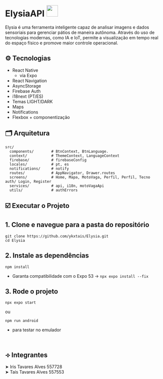 <h1> ElysiaAPI <img src="https://github.com/user-attachments/assets/bc6d687c-dd26-4bcd-bcbf-71a8a5681bc3" width="37"/> </h1>
 
Elysia é uma ferramenta inteligente capaz de analisar imagens e dados sensoriais para gerenciar pátios de maneira autônoma.
Através do uso de tecnologias modernas, como IA e IoT, permite a visualização em tempo real do espaço físico e promove
maior controle operacional. 
 
## ⚙️ Tecnologias

- React Native
  - via Expo
- React Navigation
- AsyncStorage
- Firebase Auth
- i18next (PT/ES)
- Temas LIGHT/DARK
- Maps
- Notifications
- Flexbox + componentização

## 🗂 Arquitetura
```
src/
  components/        # BtnContext, BtnLanguage.
  context/           # ThemeContext, LanguageContext
  firebase/          # firebaseConfig
  locales/           # pt, es
  notifications/     # notify
  routes/            # AppNavigator, Drawer.routes
  screens/           # Home, Mapa, MotoVaga, Perfil, Perfil, Tecno                  auth/ Login, Register
  services/          # api, i18n, motoVagaApi
  utils/             # authErrors
```
 
## ☑️ Executar o Projeto

## 1. Clone e navegue para a pasta do repositório
```
git clone https://github.com/ykxtais/Elysia.git
cd Elysia
```
 
## 2. Instale as dependências
```
npm install
```
- Garanta compatibilidade com o Expo 53 → `npx expo install --fix`

## 3. Rode o projeto
```
npx expo start
```
ou 
```
npm run android
``` 
- para testar no emulador

</br>
 
## ⟢ Integrantes
 
➤ Iris Tavares Alves 557728 </br>
➤ Taís Tavares Alves 557553 </br>
